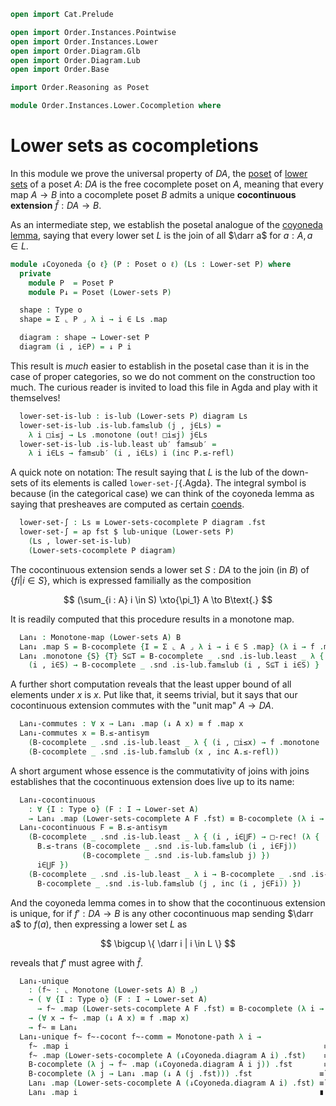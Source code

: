 ```agda
open import Cat.Prelude

open import Order.Instances.Pointwise
open import Order.Instances.Lower
open import Order.Diagram.Glb
open import Order.Diagram.Lub
open import Order.Base

import Order.Reasoning as Poset

module Order.Instances.Lower.Cocompletion where
```

# Lower sets as cocompletions

In this module we prove the universal property of $DA$, the [poset] of
[lower sets] of a poset $A$: $DA$ is the free cocomplete poset on $A$,
meaning that every map $A \to B$ into a cocomplete poset $B$ admits a
unique **cocontinuous extension** $\widehat{f} : DA \to B$.

[poset]: Order.Base.html
[lower sets]: Order.Instances.Lower.html

As an intermediate step, we establish the posetal analogue of the
[coyoneda lemma], saying that every lower set $L$ is the join of all
$\darr a$ for $a : A, a \in L$.

[coyoneda lemma]: Cat.Functor.Hom.html#the-coyoneda-lemma

```agda
module ↓Coyoneda {o ℓ} (P : Poset o ℓ) (Ls : Lower-set P) where
  private
    module P  = Poset P
    module P↓ = Poset (Lower-sets P)

  shape : Type o
  shape = Σ ⌞ P ⌟ λ i → i ∈ Ls .map

  diagram : shape → Lower-set P
  diagram (i , i∈P) = ↓ P i
```

This result is _much_ easier to establish in the posetal case than it is
in the case of proper categories, so we do not comment on the
construction too much. The curious reader is invited to load this file
in Agda and play with it themselves!

```agda
  lower-set-is-lub : is-lub (Lower-sets P) diagram Ls
  lower-set-is-lub .is-lub.fam≤lub (j , j∈Ls) =
    λ i □i≤j → Ls .monotone (out! □i≤j) j∈Ls
  lower-set-is-lub .is-lub.least ub′ fam≤ub′ =
    λ i i∈Ls → fam≤ub′ (i , i∈Ls) i (inc P.≤-refl)
```

A quick note on notation: The result saying that $L$ is the lub of the
down-sets of its elements is called `lower-set-∫`{.Agda}. The integral symbol is
because (in the categorical case) we can think of the coyoneda lemma as
saying that presheaves are computed as certain [coends].

[coends]: Cat.Diagram.Coend.html

```agda
  lower-set-∫ : Ls ≡ Lower-sets-cocomplete P diagram .fst
  lower-set-∫ = ap fst $ lub-unique (Lower-sets P)
    (Ls , lower-set-is-lub)
    (Lower-sets-cocomplete P diagram)
```

<!--
```agda
module
  _ {o ℓ ℓ′} (A : Poset o ℓ) (B : Poset o ℓ′)
    (B-cocomplete
      : ∀ {I : Type o} (F : I → ⌞ B ⌟) → Lub B F)
    (f : ⌞ Monotone A B ⌟)
  where
  private
    module A  = Poset A
    module DA = Poset (Lower-sets A)
    module B  = Poset B
```
-->

The cocontinuous extension sends a lower set $S : DA$ to the join (in
$B$) of $\{ f i | i \in S \}$, which is expressed familially as the
composition

$$
(\sum_{i : A} i \in S) \xto{\pi_1} A \to B\text{.}
$$

It is readily computed that this procedure results in a monotone map.

```agda
  Lan↓ : Monotone-map (Lower-sets A) B
  Lan↓ .map S = B-cocomplete {I = Σ ⌞ A ⌟ λ i → i ∈ S .map} (λ i → f .map (i .fst)) .fst
  Lan↓ .monotone {S} {T} S⊆T = B-cocomplete _ .snd .is-lub.least _ λ {
    (i , i∈S) → B-cocomplete _ .snd .is-lub.fam≤lub (i , S⊆T i i∈S) }
```

A further short computation reveals that the least upper bound of all
elements under $x$ is $x$. Put like that, it seems trivial, but it says
that our cocontinuous extension commutes with the "unit map" $A \to DA$.

```agda
  Lan↓-commutes : ∀ x → Lan↓ .map (↓ A x) ≡ f .map x
  Lan↓-commutes x = B.≤-antisym
    (B-cocomplete _ .snd .is-lub.least _ λ { (i , □i≤x) → f .monotone (out! □i≤x) })
    (B-cocomplete _ .snd .is-lub.fam≤lub (x , inc A.≤-refl))
```

A short argument whose essence is the commutativity of joins with joins
establishes that the cocontinuous extension does live up to its name:

```agda
  Lan↓-cocontinuous
    : ∀ {I : Type o} (F : I → Lower-set A)
    → Lan↓ .map (Lower-sets-cocomplete A F .fst) ≡ B-cocomplete (λ i → Lan↓ .map (F i)) .fst
  Lan↓-cocontinuous F = B.≤-antisym
    (B-cocomplete _ .snd .is-lub.least _ λ { (i , i∈⋃F) → □-rec! (λ { (j , i∈Fj) →
      B.≤-trans (B-cocomplete _ .snd .is-lub.fam≤lub (i , i∈Fj))
                (B-cocomplete _ .snd .is-lub.fam≤lub j) })
      i∈⋃F })
    (B-cocomplete _ .snd .is-lub.least _ λ i → B-cocomplete _ .snd .is-lub.least _ λ { (j , j∈Fi) →
      B-cocomplete _ .snd .is-lub.fam≤lub (j , inc (i , j∈Fi)) })
```

And the coyoneda lemma comes in to show that the cocontinuous extension
is unique, for if $f' : DA \to B$ is any other cocontinuous map sending
$\darr a$ to $f(a)$, then expressing a lower set $L$ as

$$
\bigcup \{ \darr i | i \in L \}
$$

reveals that $f'$ must agree with $\widehat{f}$.

```agda
  Lan↓-unique
    : (f~ : ⌞ Monotone (Lower-sets A) B ⌟)
    → ( ∀ {I : Type o} (F : I → Lower-set A)
      → f~ .map (Lower-sets-cocomplete A F .fst) ≡ B-cocomplete (λ i → f~ .map (F i)) .fst )
    → (∀ x → f~ .map (↓ A x) ≡ f .map x)
    → f~ ≡ Lan↓
  Lan↓-unique f~ f~-cocont f~-comm = Monotone-path λ i →
    f~ .map i                                                         ≡⟨ ap (f~ .map) (↓Coyoneda.lower-set-∫ A i) ⟩
    f~ .map (Lower-sets-cocomplete A (↓Coyoneda.diagram A i) .fst)    ≡⟨ f~-cocont (↓Coyoneda.diagram A i) ⟩
    B-cocomplete (λ j → f~ .map (↓Coyoneda.diagram A i j)) .fst       ≡⟨ ap (λ e → B-cocomplete e .fst) (funext λ j → f~-comm (j .fst) ∙ sym (Lan↓-commutes (j .fst))) ⟩
    B-cocomplete (λ j → Lan↓ .map (↓ A (j .fst))) .fst               ≡˘⟨ Lan↓-cocontinuous (↓Coyoneda.diagram A i) ⟩
    Lan↓ .map (Lower-sets-cocomplete A (↓Coyoneda.diagram A i) .fst) ≡˘⟨ ap (Lan↓ .map) (↓Coyoneda.lower-set-∫ A i) ⟩
    Lan↓ .map i                                                      ∎
```
